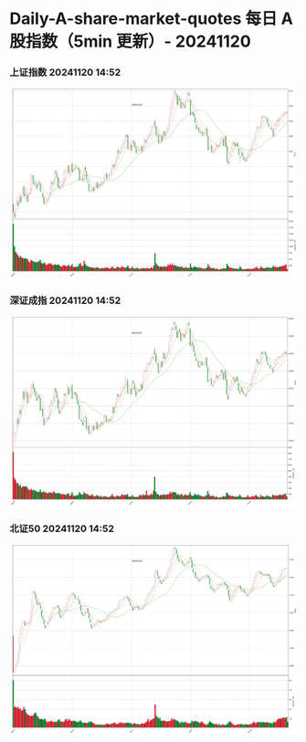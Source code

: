 
# Daily-A-share-market-quotes 每日 A 股指数（5min 更新）- 20241120

### 上证指数 20241120 14:52
![](./fig/2024/11/20241120-sh000001.png)

### 深证成指 20241120 14:52
![](./fig/2024/11/20241120-sz399001.png)

### 北证50 20241120 14:52
![](./fig/2024/11/20241120-bj899050.png)
